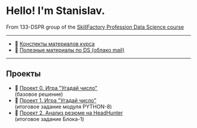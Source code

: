 # Hello! I'm Stanislav.

From 133-DSPR group of the [SkillFactory Profession Data Science course](https://lms.skillfactory.ru/courses/course-v1:SkillFactory+DSPR-2.0+14JULY2021/course/)

---


* 📁 [Конспекты материалов курса](/synopsis)
* 📁 [Полезные материалы по DS (облако mail)](https://cloud.mail.ru/public/bwwL/RxJvU6zrc)

---

## Проекты
* 📁 [Проект 0. Игра "Угадай число"](/project_0)<br>(базовое решение)
* 📁 [Проект 1. Игра "Угадай число"](/project_1)<br>(итоговое задание модуля PYTHON-8)
* 📁 [Проект 2. Анализ резюме на HeadHunter](/project_2_hh)<br>(итоговое задание Блока-1)








